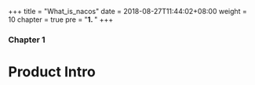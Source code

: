 +++
title = "What_is_nacos"
date = 2018-08-27T11:44:02+08:00
weight = 10
chapter = true
pre = "<b>1. </b>"
+++

### Chapter 1

# Product Intro

